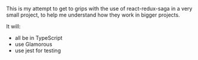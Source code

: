 This is my attempt to get to grips with the use of react-redux-saga in a very small project, to help me understand how they work in bigger projects.

It will:
- all be in TypeScript
- use Glamorous
- use jest for testing